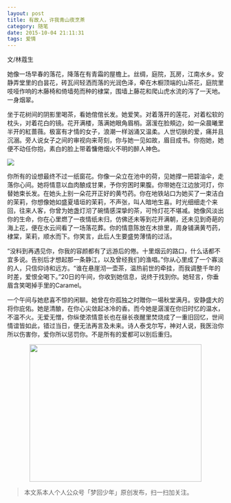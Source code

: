 ```yaml
---
layout: post
title: 有故人，许我青山夜烹茶
category: 随笔
date: 2015-10-04 21:11:31
tags: 爱情
---
```


文/林蔻生

她像一场早春的落花，降落在有青霜的屋檐上。丝绸，庭院，瓦房，江南水乡。安静弄堂里的白昙花，砖瓦间轻洒而落的光润色泽，牵在木橱顶端的山茶花，庭院里吱哑作响的木藤椅和倚墙苑而种的棣棠，围墙上藤花和爬山虎水流的泻了一天地。一身烟翠。

坐于花树间的阴影里喝茶，看她倌倌长发。她爱笑。对着落开的莲花，对着松软的枕头，对着花白的镜。花开满楼，落满她眼角眉梢。潺湲在脸頰边，如一朵晨曦里半开的紅蔷薇。极富有才情的女子，浪潮一样汹涌又温柔。人世切肤的爱，痛并且沉溺。旁人说女子之间的审视向来苛刻，你与她一见如故，眉目成书。你抱她，她便不动任你抱，素白的脸上带着慵倦烟火不明的醉人神色。

![](http://7xlkoc.com1.z0.glb.clouddn.com/xuwo.jpeg)

你所有的设想最终不过一纸窗花。你像一朵立在池中的荷，见她撑一把碧油伞，走落你心间。她将情意以血肉酿成甘果，予你穷困时果腹。你带她在江边放河灯，你替她束长发。在她头上别一朵花开正好的黄芍药。你在地铁站口为她买了一束洁白的茉莉，你想像她如盛夏墙垣的茉莉，不声张，叫人暗地生喜。时光细细走个来回，往来人客，你曾为她盏灯沏了碗情感深挚的茶，可怜灯花不堪减。她像风淡出你的生命，你在心里燃了一夜情纸未归，仿佛还未等到花开满朝，还未见到奇葩的海上花，便在水云间看了一场落花葬。你的情意陈放在木排里，周身铺满黄芍药，棣棠，茉莉，顺水而下。你笑言，此后人生要盛势薄情的过活。 

“没料到再遇见你，你我的容颜都有了远游后的倦。十里烟云的路口，什么话都不宜多说。告别后才想起那一条静江，以及曾经我们的渔唱。”你从心里成了一个寡淡的人，只信仰诗和远方。“谁在悬崖沏一壶茶，温热前世的牵挂，而我调整千年的时差，爱恨全喝下。”20日的午间，你收到她信息，说终于找到你。她轻言，你垂眉含笑喝掉手里的Caramel。

一个午间与她悲喜不惊的闲聊。她曾在你孤独之时贈你一場秋堂满月。安静盛大的将你庇佑。她是清酿，在你心尖敛起冰冷的香。而今她是潺湲在你旧时忆的温水，不温不火。无爱无憎，你纵使浓情意长也在昼长夜醒里焚烧成了一重旧回忆，世间情谊皆如此，错过当日，便无法再言及未来。诗人泰戈尔写，神对人说，我医治你所以伤害你，爱你所以惩罚你。不是所有的爱都可以别后重归。

<div align="center">
<img src="http://7xlkoc.com1.z0.glb.clouddn.com/qrcodenew.jpg" width="400" height="320" />
</div>

> 本文系本人个人公众号「梦回少年」原创发布，扫一扫加关注。